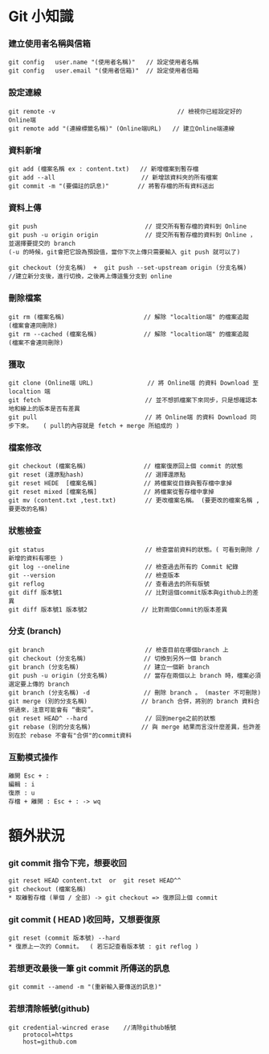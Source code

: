 Git 小知識
==================

<h3 id="autoescape"> 建立使用者名稱與信箱 </h3>

```
git config   user.name "(使用者名稱)"   // 設定使用者名稱
git config   user.email "(使用者信箱)"  // 設定使用者信箱
```

<h3 id="autoescape"> 設定連線 </h3>

```
git remote -v                                  // 檢視你已經設定好的Online端
git remote add "(連線標籤名稱)" (Online端URL)   // 建立Online端連線
```

<h3 id="autoescape"> 資料新增 </h3>

```
git add (檔案名稱 ex : content.txt)   // 新增檔案到暫存檔
git add --all                        // 新增該資料夾的所有檔案
git commit -m "(要備註的訊息)"        // 將暫存檔的所有資料送出
```

<h3 id="autoescape"> 資料上傳 </h3>

```
git push                              // 提交所有暫存檔的資料到 Online
git push -u origin origin             // 提交所有暫存檔的資料到 Online ，並選擇要提交的 branch
(-u 的時候，git會把它設為預設值，當你下次上傳只需要輸入 git push 就可以了)

git checkout (分支名稱)  +  git push --set-upstream origin (分支名稱)     //建立新分支後，進行切換，之後再上傳這隻分支到 online

```

<h3 id="autoescape"> 刪除檔案 </h3>

```
git rm (檔案名稱)                      // 解除 "localtion端" 的檔案追蹤 (檔案會連同刪除)
git rm --cached (檔案名稱)             // 解除 "localtion端" 的檔案追蹤 (檔案不會連同刪除)
```

<h3 id="autoescape"> 獲取 </h3>

```
git clone (Online端 URL)               // 將 Online端 的資料 Download 至 localtion 端
git fetch                             // 並不想抓檔案下來同步，只是想確認本地和線上的版本是否有差異
git pull                              // 將 Online端 的資料 Download 同步下來。   ( pull的內容就是 fetch + merge 所組成的 )
```

<h3 id="autoescape"> 檔案修改 </h3>

```
git checkout (檔案名稱)                // 檔案復原回上個 commit 的狀態
git reset (還原點hash)                 // 選擇還原點
git reset HEDE	[檔案名稱]             // 將檔案從目錄與暫存檔中拿掉
git reset mixed [檔案名稱]             // 將檔案從暫存檔中拿掉
git mv (content.txt ,test.txt)        // 更改檔案名稱。 (要更改的檔案名稱 , 要更改的名稱)
```

<h3 id="autoescape"> 狀態檢查 </h3>

```
git status                            // 檢查當前資料的狀態。( 可看到刪除 / 新增的資料有哪些 )
git log --oneline                     // 檢查過去所有的 Commit 紀錄
git --version                         // 檢查版本
git reflog                            // 查看過去的所有版號
git diff 版本號1                       // 比對這個commit版本與github上的差異
git diff 版本號1 版本號2               // 比對兩個Commit的版本差異
```

<h3 id="autoescape"> 分支 (branch) </h3>

```
git branch                            // 檢查目前在哪個branch 上
git checkout (分支名稱)                // 切換到另外一個 branch
git branch (分支名稱)                  // 建立一個新 branch
git push -u origin (分支名稱)          // 當存在兩個以上 branch 時，檔案必須選定要上傳的 branch
git branch (分支名稱) -d               // 刪除 branch 。 (master 不可刪除)
git merge (別的分支名稱)               // branch 合併，將別的 branch 資料合併過來，注意可能會有 “衝突”。
git reset HEAD^ --hard                // 回到merge之前的狀態
git rebase (別的分支名稱)              // 與 merge 結果而言沒什麼差異，些許差別在於 rebase 不會有"合併"的commit資料
```

<h3 id="autoescape"> 互動模式操作 </h3>

```
離開 Esc + :
編輯 : i
復原 : u 
存檔 + 離開 : Esc + : -> wq
```

<h1 id="autoescape"> 額外狀況 </h1>

<h3 id="autoescape"> git commit 指令下完，想要收回 </h3>

```
git reset HEAD content.txt  or  git reset HEAD^^
git checkout (檔案名稱)
* 取離暫存檔 (單個 / 全部) -> git checkout => 復原回上個 commit
```

<h3 id="autoescape"> git commit ( HEAD )收回時，又想要復原 </h3>

```
git reset (commit 版本號) --hard
* 復原上一次的 Commit。  ( 若忘記查看版本號 : git reflog )
```
  
<h3 id="autoescape"> 若想更改最後一筆 git commit 所傳送的訊息  </h3>

```
git commit --amend -m "(重新輸入要傳送的訊息)"
```
   
<h3 id="autoescape"> 若想清除帳號(github)  </h3>

```
git credential-wincred erase    //清除github帳號
	protocol=https
	host=github.com

```
